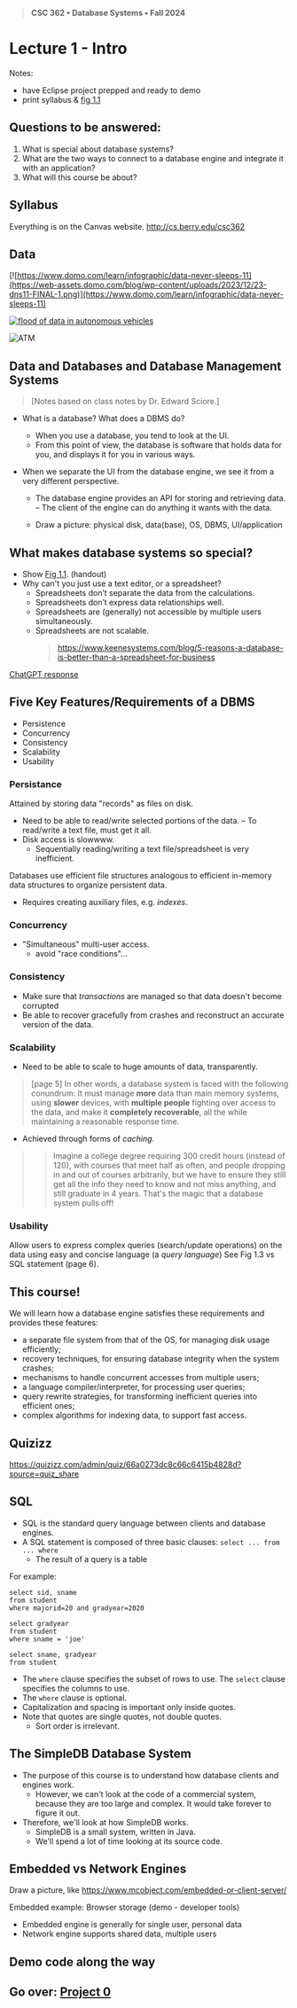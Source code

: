 > **CSC 362 • Database Systems • Fall 2024**
# Lecture 1 - Intro

Notes:
- have Eclipse project prepped and ready to demo
- print syllabus & [fig 1.1](./fig-1-1.pdf)


## Questions to be answered:
1. What is special about database systems?
2. What are the two ways to connect to a database engine and integrate it with an application?
3. What will this course be about?


## Syllabus

Everything is on the Canvas website.
http://cs.berry.edu/csc362


## Data

[![https://www.domo.com/learn/infographic/data-never-sleeps-11](https://web-assets.domo.com/blog/wp-content/uploads/2023/12/23-dns11-FINAL-1.png)](https://www.domo.com/learn/infographic/data-never-sleeps-11)

[![flood of data in autonomous vehicles](https://www.networkworld.com/wp-content/uploads/2023/11/autonomous-vehicle-data-intel-100697604-orig.jpg?quality=50&strip=all)](https://www.networkworld.com/wp-content/uploads/2023/11/autonomous-vehicle-data-intel-100697604-orig.jpg?quality=50&strip=all)

![ATM](./atm.jpg)


## Data and Databases and Database Management Systems
> [Notes based on class notes by Dr. Edward Sciore.]


- What is a database? What does a DBMS do?
    - When you use a database, you tend to look at the UI.
    - From this point of view, the database is software that holds data for you, and displays it for you in various ways.

- When we separate the UI from the database engine, we see it from a very different perspective.
    - The database engine provides an API for storing and retrieving data.
    – The client of the engine can do anything it wants with the data.
    
    - Draw a picture: physical disk, data(base), OS, DBMS, UI/application


## What makes database systems so special?

- Show [Fig 1.1](./fig-1-1.pdf). (handout)
- Why can't you just use a text editor, or a spreadsheet?
    - Spreadsheets don’t separate the data from the calculations.
    - Spreadsheets don’t express data relationships well. 
    - Spreadsheets are (generally) not accessible by multiple users simultaneously.
    - Spreadsheets are not scalable.
        > https://www.keenesystems.com/blog/5-reasons-a-database-is-better-than-a-spreadsheet-for-business

[ChatGPT response](./chatgpt-db-vs-xls.md)


## Five Key Features/Requirements of a DBMS

- Persistence
- Concurrency
- Consistency
- Scalability
- Usability

### Persistance

Attained by storing data "records" as files on disk.

- Need to be able to read/write selected portions of the data.
    – To read/write a text file, must get it all.
- Disk access is slowwww.
    - Sequentially reading/writing a text file/spreadsheet is very inefficient.

Databases use efficient file structures analogous to efficient in-memory data structures to organize persistent data.
- Requires creating auxiliary files, e.g. *indexes*.

### Concurrency

- "Simultaneous" multi-user access.
    - avoid "race conditions"...

### Consistency

- Make sure that *transactions* are managed so that data doesn't become corrupted
- Be able to recover gracefully from crashes and reconstruct an accurate version of the data.

### Scalability

- Need to be able to scale to huge amounts of data, transparently.

> [page 5] In other words, a database system is faced with the following conundrum: It must manage **more** data than main memory systems, using **slower** devices, with **multiple people** fighting over access to the data, and make it **completely recoverable**, all the while maintaining a reasonable response time.

- Achieved through forms of *caching*.

>> Imagine a college degree requiring 300 credit hours (instead of 120), with courses that meet half as often, and people dropping in and out of courses arbitrarily, but we have to ensure they still get all the info they need to know and not miss anything, and still graduate in 4 years. That's the magic that a database system pulls off!


### Usability

Allow users to express complex queries (search/update operations) on the data using easy and concise language (a *query language*)
See Fig 1.3 vs SQL statement (page 6).



## This course!

We will learn how a database engine satisfies these requirements and provides these features:

- a separate file system from that of the OS, for managing disk usage efficiently;
- recovery techniques, for ensuring database integrity when the system crashes;
- mechanisms to handle concurrent accesses from multiple users;
- a language compiler/interpreter, for processing user queries;
- query rewrite strategies, for transforming inefficient queries into efficient ones;
- complex algorithms for indexing data, to support fast access.


## Quizizz

https://quizizz.com/admin/quiz/66a0273dc8c66c6415b4828d?source=quiz_share



## SQL

- SQL is the standard query language between clients and database engines.
- A SQL statement is composed of three basic clauses: `select ... from ... where`
    - The result of a query is a table

For example:

```
select sid, sname 
from student 
where majorid=20 and gradyear=2020

select gradyear 
from student 
where sname = 'joe'

select sname, gradyear 
from student
```

- The `where` clause specifies the subset of rows to use. The `select` clause specifies the columns to use.
- The `where` clause is optional.
- Capitalization and spacing is important only inside quotes.
- Note that quotes are single quotes, not double quotes.
    - Sort order is irrelevant.

## The SimpleDB Database System
- The purpose of this course is to understand how database clients and engines work.
    - However, we can't look at the code of a commercial system, because they are too large and complex.  It would take forever to figure it out.
- Therefore, we'll look at how SimpleDB works.
    - SimpleDB is a small system, written in Java.
    - We'll spend a lot of time looking at its source code.


## Embedded vs Network Engines

Draw a picture, like https://www.mcobject.com/embedded-or-client-server/

Embedded example: Browser storage (demo - developer tools)

- Embedded engine is generally for single user, personal data
- Network engine supports shared data, multiple users


## Demo code along the way


## Go over: [Project 0](./project00.md)

